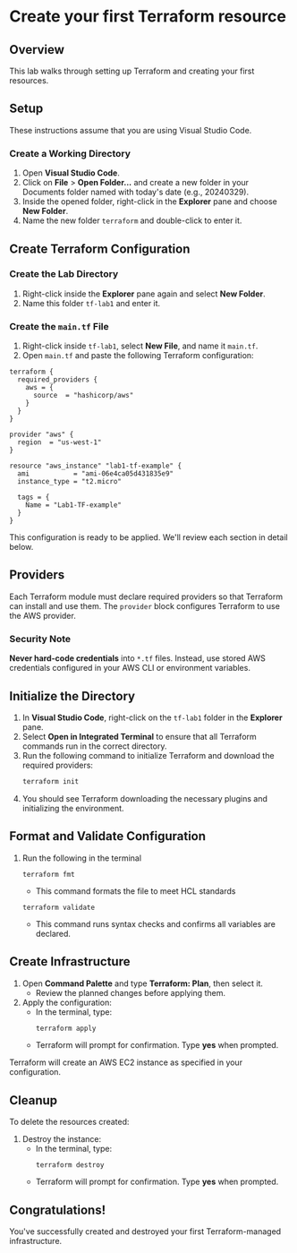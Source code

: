 # Create your first Terraform resource

## Overview

This lab walks through setting up Terraform and creating your first resources.

## Setup

These instructions assume that you are using Visual Studio Code.

### Create a Working Directory

1. Open **Visual Studio Code**.
2. Click on **File** > **Open Folder...** and create a new folder in your Documents folder named with today's date (e.g., 20240329).
3. Inside the opened folder, right-click in the **Explorer** pane and choose **New Folder**.
4. Name the new folder `terraform` and double-click to enter it.

## Create Terraform Configuration

### Create the Lab Directory

1. Right-click inside the **Explorer** pane again and select **New Folder**.
2. Name this folder `tf-lab1` and enter it.

### Create the `main.tf` File

1. Right-click inside `tf-lab1`, select **New File**, and name it `main.tf`.
2. Open `main.tf` and paste the following Terraform configuration:

```hcl
terraform {
  required_providers {
    aws = {
      source  = "hashicorp/aws"
    }
  }
}

provider "aws" {
  region  = "us-west-1"
}

resource "aws_instance" "lab1-tf-example" {
  ami           = "ami-06e4ca05d431835e9"
  instance_type = "t2.micro"

  tags = {
    Name = "Lab1-TF-example"
  }
}
```

This configuration is ready to be applied. We'll review each section in detail below.

## Providers

Each Terraform module must declare required providers so that Terraform can install and use them. The `provider` block configures Terraform to use the AWS provider.

### Security Note

**Never hard-code credentials** into `*.tf` files. Instead, use stored AWS credentials configured in your AWS CLI or environment variables.

## Initialize the Directory

1. In **Visual Studio Code**, right-click on the `tf-lab1` folder in the **Explorer** pane.
2. Select **Open in Integrated Terminal** to ensure that all Terraform commands run in the correct directory.
3. Run the following command to initialize Terraform and download the required providers:
   ```sh
   terraform init
   ```
4. You should see Terraform downloading the necessary plugins and initializing the environment.

## Format and Validate Configuration

1. Run the following in the terminal 
   ```hcl
   terraform fmt
   ```

   * This command formats the file to meet HCL standards

   ```hcl
   terraform validate
   ```

   * This command runs syntax checks and confirms all variables are declared.

## Create Infrastructure

1. Open **Command Palette** and type **Terraform: Plan**, then select it.
   - Review the planned changes before applying them.
2. Apply the configuration:
   - In the terminal, type:
     ```sh
     terraform apply
     ```
   - Terraform will prompt for confirmation. Type **yes** when prompted.

Terraform will create an AWS EC2 instance as specified in your configuration.

## Cleanup

To delete the resources created:

1. Destroy the instance:
   - In the terminal, type:
     ```
     terraform destroy
     ```
   - Terraform will prompt for confirmation. Type **yes** when prompted.

## Congratulations!

You've successfully created and destroyed your first Terraform-managed infrastructure.

